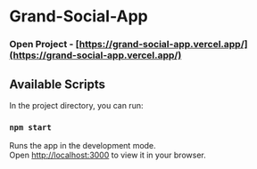 # Grand-Social-App

### Open Project - [https://grand-social-app.vercel.app/](https://grand-social-app.vercel.app/)

## Available Scripts

In the project directory, you can run:

### `npm start`

Runs the app in the development mode.\
Open [http://localhost:3000](http://localhost:3000) to view it in your browser.
